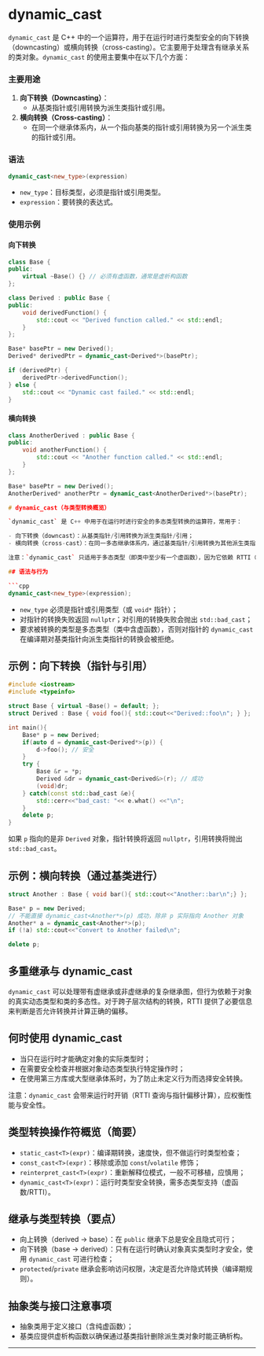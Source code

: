 # dynamic_cast

`dynamic_cast` 是 C++ 中的一个运算符，用于在运行时进行类型安全的向下转换（downcasting）或横向转换（cross-casting）。它主要用于处理含有继承关系的类对象。`dynamic_cast` 的使用主要集中在以下几个方面：

### 主要用途
1. **向下转换（Downcasting）**：
   - 从基类指针或引用转换为派生类指针或引用。
2. **横向转换（Cross-casting）**：
   - 在同一个继承体系内，从一个指向基类的指针或引用转换为另一个派生类的指针或引用。

### 语法
```cpp
dynamic_cast<new_type>(expression)
```
- `new_type`：目标类型，必须是指针或引用类型。
- `expression`：要转换的表达式。

### 使用示例
#### 向下转换
```cpp
class Base {
public:
    virtual ~Base() {} // 必须有虚函数，通常是虚析构函数
};

class Derived : public Base {
public:
    void derivedFunction() {
        std::cout << "Derived function called." << std::endl;
    }
};

Base* basePtr = new Derived();
Derived* derivedPtr = dynamic_cast<Derived*>(basePtr);

if (derivedPtr) {
    derivedPtr->derivedFunction();
} else {
    std::cout << "Dynamic cast failed." << std::endl;
}
```

#### 横向转换
```cpp
class AnotherDerived : public Base {
public:
    void anotherFunction() {
        std::cout << "Another function called." << std::endl;
    }
};

Base* basePtr = new Derived();
AnotherDerived* anotherPtr = dynamic_cast<AnotherDerived*>(basePtr);

# dynamic_cast（与类型转换概览）

`dynamic_cast` 是 C++ 中用于在运行时进行安全的多态类型转换的运算符，常用于：

- 向下转换（downcast）：从基类指针/引用转换为派生类指针/引用；
- 横向转换（cross-cast）：在同一多态继承体系内，通过基类指针/引用转换为其他派生类指针/引用（当类型关系允许时）。

注意：`dynamic_cast` 只适用于多态类型（即类中至少有一个虚函数），因为它依赖 RTTI（运行时类型信息）。

## 语法与行为

```cpp
dynamic_cast<new_type>(expression);
```

- `new_type` 必须是指针或引用类型（或 `void*` 指针）；
- 对指针的转换失败返回 `nullptr`；对引用的转换失败会抛出 `std::bad_cast`；
- 要求被转换的类型是多态类型（类中含虚函数），否则对指针的 `dynamic_cast` 在编译期对基类指针向派生类指针的转换会被拒绝。

## 示例：向下转换（指针与引用）

```cpp
#include <iostream>
#include <typeinfo>

struct Base { virtual ~Base() = default; };
struct Derived : Base { void foo(){ std::cout<<"Derived::foo\n"; } };

int main(){
    Base* p = new Derived;
    if(auto d = dynamic_cast<Derived*>(p)) {
        d->foo(); // 安全
    }
    try {
        Base &r = *p;
        Derived &dr = dynamic_cast<Derived&>(r); // 成功
        (void)dr;
    } catch(const std::bad_cast &e){
        std::cerr<<"bad_cast: "<< e.what() <<"\n";
    }
    delete p;
}
```

如果 `p` 指向的是非 `Derived` 对象，指针转换将返回 `nullptr`，引用转换将抛出 `std::bad_cast`。

## 示例：横向转换（通过基类进行）

```cpp
struct Another : Base { void bar(){ std::cout<<"Another::bar\n";} };

Base* p = new Derived;
// 不能直接 dynamic_cast<Another*>(p) 成功，除非 p 实际指向 Another 对象
Another* a = dynamic_cast<Another*>(p);
if (!a) std::cout<<"convert to Another failed\n";

delete p;
```

## 多重继承与 dynamic_cast

`dynamic_cast` 可以处理带有虚继承或非虚继承的复杂继承图，但行为依赖于对象的真实动态类型和类的多态性。对于跨子层次结构的转换，RTTI 提供了必要信息来判断是否允许转换并计算正确的偏移。

## 何时使用 dynamic_cast

- 当只在运行时才能确定对象的实际类型时；
- 在需要安全检查并根据对象动态类型执行特定操作时；
- 在使用第三方库或大型继承体系时，为了防止未定义行为而选择安全转换。

注意：`dynamic_cast` 会带来运行时开销（RTTI 查询与指针偏移计算），应权衡性能与安全性。

## 类型转换操作符概览（简要）

- `static_cast<T>(expr)`：编译期转换，速度快，但不做运行时类型检查；
- `const_cast<T>(expr)`：移除或添加 `const`/`volatile` 修饰；
- `reinterpret_cast<T>(expr)`：重新解释位模式，一般不可移植，应慎用；
- `dynamic_cast<T>(expr)`：运行时类型安全转换，需多态类型支持（虚函数/RTTI）。

## 继承与类型转换（要点）

- 向上转换（derived -> base）：在 `public` 继承下总是安全且隐式可行；
- 向下转换（base -> derived）：只有在运行时确认对象真实类型时才安全，使用 `dynamic_cast` 可进行检查；
- `protected`/`private` 继承会影响访问权限，决定是否允许隐式转换（编译期规则）。

## 抽象类与接口注意事项

- 抽象类用于定义接口（含纯虚函数）；
- 基类应提供虚析构函数以确保通过基类指针删除派生类对象时能正确析构。

----

